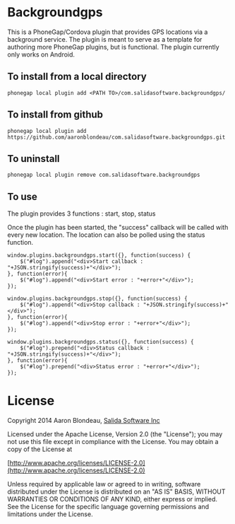 # Backgroundgps

This is a PhoneGap/Cordova plugin that provides GPS locations via a background service.  The plugin is meant to serve as a template for authoring more PhoneGap plugins, but is functional.  The plugin currently only works on Android.

## To install from a local directory

`phonegap local plugin add <PATH TO>/com.salidasoftware.backgroundgps/`

## To install from github

`phonegap local plugin add https://github.com/aaronblondeau/com.salidasoftware.backgroundgps.git`

## To uninstall

`phonegap local plugin remove com.salidasoftware.backgroundgps`

## To use

The plugin provides 3 functions : start, stop, status

Once the plugin has been started, the "success" callback will be called with every new location.  The location can also be polled using the status function.

	window.plugins.backgroundgps.start({}, function(success) {
	    $("#log").append("<div>Start callback : "+JSON.stringify(success)+"</div>");
	}, function(error){
	    $("#log").append("<div>Start error : "+error+"</div>");
	});

	window.plugins.backgroundgps.stop({}, function(success) {
	    $("#log").append("<div>Stop callback : "+JSON.stringify(success)+"</div>");
	}, function(error){
	    $("#log").append("<div>Stop error : "+error+"</div>");
	});

	window.plugins.backgroundgps.status({}, function(success) {
	    $("#log").prepend("<div>Status callback : "+JSON.stringify(success)+"</div>");
	}, function(error){
	    $("#log").prepend("<div>Status error : "+error+"</div>");
	});

# License

Copyright 2014 Aaron Blondeau, [Salida Software Inc](http://www.salidasoftware.com/)

Licensed under the Apache License, Version 2.0 (the "License");
you may not use this file except in compliance with the License.
You may obtain a copy of the License at

[http://www.apache.org/licenses/LICENSE-2.0](http://www.apache.org/licenses/LICENSE-2.0)
    
Unless required by applicable law or agreed to in writing, software
distributed under the License is distributed on an "AS IS" BASIS,
WITHOUT WARRANTIES OR CONDITIONS OF ANY KIND, either express or implied.
See the License for the specific language governing permissions and
limitations under the License.